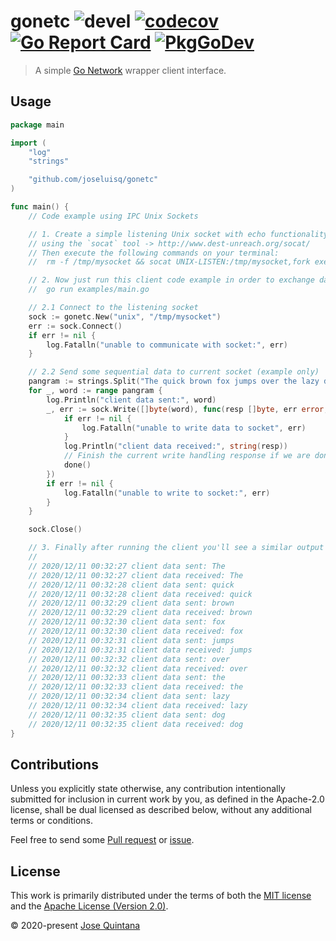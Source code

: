 # gonetc ![devel](https://github.com/joseluisq/gonetc/workflows/devel/badge.svg) [![codecov](https://codecov.io/gh/joseluisq/gonetc/branch/master/graph/badge.svg)](https://codecov.io/gh/joseluisq/gonetc) [![Go Report Card](https://goreportcard.com/badge/github.com/joseluisq/gonetc)](https://goreportcard.com/report/github.com/joseluisq/gonetc) [![PkgGoDev](https://pkg.go.dev/badge/github.com/joseluisq/gonetc)](https://pkg.go.dev/github.com/joseluisq/gonetc)

> A simple [Go Network](https://golang.org/pkg/net/) wrapper client interface.

## Usage

```go
package main

import (
    "log"
    "strings"

    "github.com/joseluisq/gonetc"
)

func main() {
    // Code example using IPC Unix Sockets

    // 1. Create a simple listening Unix socket with echo functionality
    // using the `socat` tool -> http://www.dest-unreach.org/socat/
    // Then execute the following commands on your terminal:
    //  rm -f /tmp/mysocket && socat UNIX-LISTEN:/tmp/mysocket,fork exec:'/bin/cat'

    // 2. Now just run this client code example in order to exchange data with current socket.
    //  go run examples/main.go

    // 2.1 Connect to the listening socket
    sock := gonetc.New("unix", "/tmp/mysocket")
    err := sock.Connect()
    if err != nil {
        log.Fatalln("unable to communicate with socket:", err)
    }

    // 2.2 Send some sequential data to current socket (example only)
    pangram := strings.Split("The quick brown fox jumps over the lazy dog", " ")
    for _, word := range pangram {
        log.Println("client data sent:", word)
        _, err := sock.Write([]byte(word), func(resp []byte, err error, done func()) {
            if err != nil {
                log.Fatalln("unable to write data to socket", err)
            }
            log.Println("client data received:", string(resp))
            // Finish the current write handling response if we are done
            done()
        })
        if err != nil {
            log.Fatalln("unable to write to socket:", err)
        }
    }

    sock.Close()

    // 3. Finally after running the client you'll see a similar output like:
    //
    // 2020/12/11 00:32:27 client data sent: The
    // 2020/12/11 00:32:27 client data received: The
    // 2020/12/11 00:32:28 client data sent: quick
    // 2020/12/11 00:32:28 client data received: quick
    // 2020/12/11 00:32:29 client data sent: brown
    // 2020/12/11 00:32:29 client data received: brown
    // 2020/12/11 00:32:30 client data sent: fox
    // 2020/12/11 00:32:30 client data received: fox
    // 2020/12/11 00:32:31 client data sent: jumps
    // 2020/12/11 00:32:31 client data received: jumps
    // 2020/12/11 00:32:32 client data sent: over
    // 2020/12/11 00:32:32 client data received: over
    // 2020/12/11 00:32:33 client data sent: the
    // 2020/12/11 00:32:33 client data received: the
    // 2020/12/11 00:32:34 client data sent: lazy
    // 2020/12/11 00:32:34 client data received: lazy
    // 2020/12/11 00:32:35 client data sent: dog
    // 2020/12/11 00:32:35 client data received: dog
}
```

## Contributions

Unless you explicitly state otherwise, any contribution intentionally submitted for inclusion in current work by you, as defined in the Apache-2.0 license, shall be dual licensed as described below, without any additional terms or conditions.

Feel free to send some [Pull request](https://github.com/joseluisq/gonetc/pulls) or [issue](https://github.com/joseluisq/gonetc/issues).

## License

This work is primarily distributed under the terms of both the [MIT license](LICENSE-MIT) and the [Apache License (Version 2.0)](LICENSE-APACHE).

© 2020-present [Jose Quintana](https://git.io/joseluisq)
